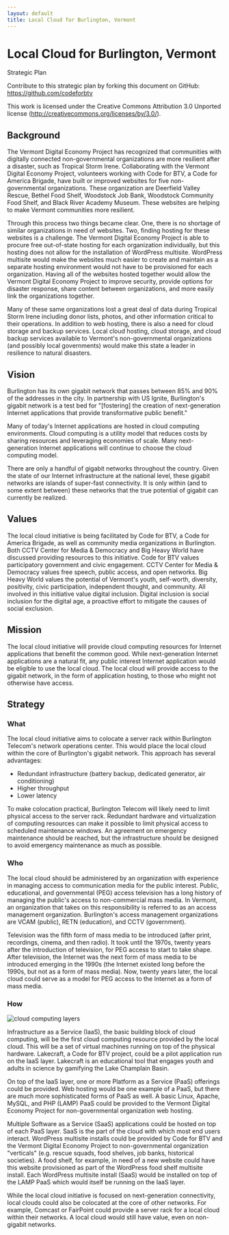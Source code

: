 ```yaml
---
layout: default
title: Local Cloud for Burlington, Vermont
---
```


Local Cloud for Burlington, Vermont
===================================

Strategic Plan

Contribute to this strategic plan by forking this document on GitHub:  
<https://github.com/codeforbtv>

This work is licensed under the Creative Commons Attribution 3.0 Unported license (<http://creativecommons.org/licenses/by/3.0/>).

Background
----------

The Vermont Digital Economy Project has recognized that communities with digitally connected non-governmental organizations are more resilient after a disaster, such as Tropical Storm Irene. Collaborating with the Vermont Digital Economy Project, volunteers working with Code for BTV, a Code for America Brigade, have built or improved websites for five non-governmental organizations. These organization are Deerfield Valley Rescue, Bethel Food Shelf, Woodstock Job Bank, Woodstock Community Food Shelf, and Black River Academy Museum. These websites are helping to make Vermont communities more resilient.

Through this process two things became clear. One, there is no shortage of similar organizations in need of websites. Two, finding hosting for these websites is a challenge. The Vermont Digital Economy Project is able to procure free out-of-state hosting for each organization individually, but this hosting does not allow for the installation of WordPress multisite. WordPress multisite would make the websites much easier to create and maintain as a separate hosting environment would not have to be provisioned for each organization. Having all of the websites hosted together would allow the Vermont Digital Economy Project to improve security, provide options for disaster response, share content between organizations, and more easily link the organizations together.

Many of these same organizations lost a great deal of data during Tropical Storm Irene including donor lists, photos, and other information critical to their operations. In addition to web hosting, there is also a need for cloud storage and backup services. Local cloud hosting, cloud storage, and cloud backup services available to Vermont's non-governmental organizations (and possibly local governments) would make this state a leader in resilience to natural disasters.

Vision
------

Burlington has its own gigabit network that passes between 85% and 90% of the addresses in the city. In partnership with US Ignite, Burlington's gigabit network is a test bed for "[fostering] the creation of next-generation Internet applications that provide transformative public benefit."

Many of today's Internet applications are hosted in cloud computing environments. Cloud computing is a utility model that reduces costs by sharing resources and leveraging economies of scale. Many next-generation Internet applications will continue to choose the cloud computing model.

There are only a handful of gigabit networks throughout the country. Given the state of our Internet infrastructure at the national level, these gigabit networks are islands of super-fast connectivity. It is only within (and to some extent between) these networks that the true potential of gigabit can currently be realized.

Values
------

The local cloud initiative is being facilitated by Code for BTV, a Code for America Brigade, as well as community media organizations in Burlington. Both CCTV Center for Media & Democracy and Big Heavy World have discussed providing resources to this initiative. Code for BTV values participatory government and civic engagement. CCTV Center for Media & Democracy values free speech, public access, and open networks. Big Heavy World values the potential of Vermont's youth, self-worth, diversity, positivity, civic participation, independent thought, and community. All involved in this initiative value digital inclusion. Digital inclusion is social inclusion for the digital age, a proactive effort to mitigate the causes of social exclusion.

Mission
-------

The local cloud initiative will provide cloud computing resources for Internet applications that benefit the common good. While next-generation Internet applications are a natural fit, any public interest Internet application would be eligible to use the local cloud. The local cloud will provide access to the gigabit network, in the form of application hosting, to those who might not otherwise have access.

Strategy
--------

### What

The local cloud initiative aims to colocate a server rack within Burlington Telecom's network operations center. This would place the local cloud within the core of Burlington's gigabit network. This approach has several advantages:

* Redundant infrastructure (battery backup, dedicated generator, air conditioning)
* Higher throughput
* Lower latency

To make colocation practical, Burlington Telecom will likely need to limit physical access to the server rack. Redundant hardware and virtualization of computing resources can make it possible to limit physical access to scheduled maintenance windows. An agreement on emergency maintenance should be reached, but the infrastructure should be designed to avoid emergency maintenance as much as possible.

### Who

The local cloud should be administered by an organization with experience in managing access to communication media for the public interest. Public, educational, and governmental (PEG) access television has a long history of managing the public's access to non-commercial mass media. In Vermont, an organization that takes on this responsibility is referred to as an access management organization. Burlington's access management organizations are VCAM (public), RETN (education), and CCTV (government).

Television was the fifth form of mass media to be introduced (after print, recordings, cinema, and then radio). It took until the 1970s, twenty years after the introduction of television, for PEG access to start to take shape. After television, the Internet was the next form of mass media to be introduced emerging in the 1990s (the Internet existed long before the 1990s, but not as a form of mass media). Now, twenty years later, the local cloud could serve as a model for PEG access to the Internet as a form of mass media.

### How

![cloud computing layers](http://upload.wikimedia.org/wikipedia/commons/3/3c/Cloud_computing_layers.png "cloud computing layers")

Infrastructure as a Service (IaaS), the basic building block of cloud computing, will be the first cloud computing resource provided by the local cloud. This will be a set of virtual machines running on top of the physical hardware. Lakecraft, a Code for BTV project, could be a pilot application run on the IaaS layer. Lakecraft is an educational tool that engages youth and adults in science by gamifying the Lake Champlain Basin.

On top of the IaaS layer, one or more Platform as a Service (PaaS) offerings could be provided. Web hosting would be one example of a PaaS, but there are much more sophisticated forms of PaaS as well. A basic Linux, Apache, MySQL, and PHP (LAMP) PaaS could be provided to the Vermont Digital Economy Project for non-governmental organization web hosting.

Multiple Software as a Service (SaaS) applications could be hosted on top of each PaaS layer. SaaS is the part of the cloud with which most end users interact. WordPress multisite installs could be provided by Code for BTV and the Vermont Digital Economy Project to non-governmental organization "verticals" (e.g. rescue squads, food shelves, job banks, historical societies). A food shelf, for example, in need of a new website could have this website provisioned as part of the WordPress food shelf multisite install. Each WordPress multisite install (SaaS) would be installed on top of the LAMP PaaS which would itself be running on the IaaS layer.

While the local cloud initiative is focused on next-generation connectivity, local clouds could also be colocated at the core of other networks. For example, Comcast or FairPoint could provide a server rack for a local cloud within their networks. A local cloud would still have value, even on non-gigabit networks.
